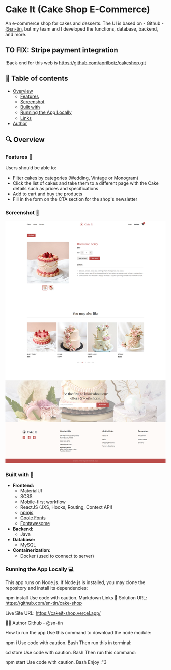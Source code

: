 # Cake It (Cake Shop E-Commerce)

An e-commerce shop for cakes and desserts.
The UI is based on - Github - [@sn-tin](https://github.com/sn-tin/), but my team and I developed the functions, database, backend, and more.

## TO FIX: Stripe payment integration

!Back-end for this web is https://github.com/aprilboiz/cakeshop.git

## 📖 Table of contents
  - [Overview](#overview)
    - [Features](#features)
    - [Screenshot](#screenshot)
    - [Built with](#built-with)
    - [Running the App Locally](#running-the-app-locally)
    - [Links](#links)
- [Author](#author)

## 🔍 Overview

### Features 📂

Users should be able to:

- Filter cakes by categories (Wedding, Vintage or Monogram)
- Click the list of cakes and take them to a different page with the Cake details such as prices and specifications
- Add to cart and buy the products
- Fill in the form on the CTA section for the shop's newsletter

### Screenshot 📸

![Design preview for Cake Shop #2](./store/src/assets/cakeit-product.jpg)

### Built with 🔨

- **Frontend:**
  - MaterialUI
  - SCSS
  - Mobile-first workflow
  - ReactJS (JXS, Hooks, Routing, Context API)
  - [npmjs](https://www.npmjs.com/)
  - [Goole Fonts](https://fonts.google.com/knowledge)
  - [Fontawesome](https://fontawesome.com/)
- **Backend:**
  - Java
- **Database:**
  - MySQL
- **Containerization:**
  - Docker (used to connect to server)

### Running the App Locally 💻
This app runs on Node.js. If Node.js is installed, you may clone the repository and install its dependencies:


npm install
Use code with caution.
Markdown
Links 🔗
Solution URL: https://github.com/sn-tin/cake-shop

Live Site URL: https://cakeit-shop.vercel.app/

👩‍💻 Author
Github - @sn-tin

How to run the app
Use this command to download the node module:

npm i
Use code with caution.
Bash
Then run this in terminal:

cd store
Use code with caution.
Bash
Then run this command:

npm start
Use code with caution.
Bash
Enjoy :"3
